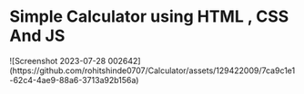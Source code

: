 <h1>Simple Calculator using HTML , CSS And JS </h1>
  ![Screenshot 2023-07-28 002642](https://github.com/rohitshinde0707/Calculator/assets/129422009/7ca9c1e1-62c4-4ae9-88a6-3713a92b156a)

